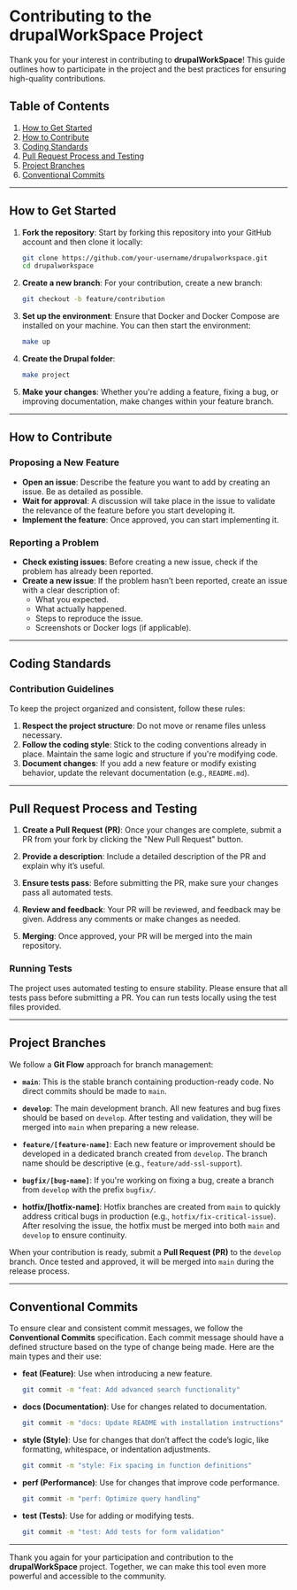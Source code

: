 # Contributing to the drupalWorkSpace Project

Thank you for your interest in contributing to **drupalWorkSpace**! This guide outlines how to participate in the project and the best practices for ensuring high-quality contributions.

## Table of Contents

1. [How to Get Started](#how-to-get-started)
2. [How to Contribute](#how-to-contribute)
3. [Coding Standards](#coding-standards)
4. [Pull Request Process and Testing](#pull-request-process-and-testing)
5. [Project Branches](#project-branches)
6. [Conventional Commits](#conventional-commits)

---

## How to Get Started

1. **Fork the repository**: Start by forking this repository into your GitHub account and then clone it locally:

   ```bash
   git clone https://github.com/your-username/drupalworkspace.git
   cd drupalworkspace
   ```

2. **Create a new branch**: For your contribution, create a new branch:
   ```bash
   git checkout -b feature/contribution
   ```

3. **Set up the environment**: Ensure that Docker and Docker Compose are installed on your machine. You can then start the environment:
   ```bash
   make up
   ```

4. **Create the Drupal folder**:
   ```bash
   make project
   ```

5. **Make your changes**: Whether you're adding a feature, fixing a bug, or improving documentation, make changes within your feature branch.

---

## How to Contribute

### Proposing a New Feature

- **Open an issue**: Describe the feature you want to add by creating an issue. Be as detailed as possible.
- **Wait for approval**: A discussion will take place in the issue to validate the relevance of the feature before you start developing it.
- **Implement the feature**: Once approved, you can start implementing it.

### Reporting a Problem

- **Check existing issues**: Before creating a new issue, check if the problem has already been reported.
- **Create a new issue**: If the problem hasn’t been reported, create an issue with a clear description of:
  - What you expected.
  - What actually happened.
  - Steps to reproduce the issue.
  - Screenshots or Docker logs (if applicable).

---

## Coding Standards

### Contribution Guidelines

To keep the project organized and consistent, follow these rules:

1. **Respect the project structure**: Do not move or rename files unless necessary.
2. **Follow the coding style**: Stick to the coding conventions already in place. Maintain the same logic and structure if you're modifying code.
3. **Document changes**: If you add a new feature or modify existing behavior, update the relevant documentation (e.g., `README.md`).

---

## Pull Request Process and Testing

1. **Create a Pull Request (PR)**: Once your changes are complete, submit a PR from your fork by clicking the "New Pull Request" button.

2. **Provide a description**: Include a detailed description of the PR and explain why it’s useful.

3. **Ensure tests pass**: Before submitting the PR, make sure your changes pass all automated tests.

4. **Review and feedback**: Your PR will be reviewed, and feedback may be given. Address any comments or make changes as needed.

5. **Merging**: Once approved, your PR will be merged into the main repository.

### Running Tests

The project uses automated testing to ensure stability. Please ensure that all tests pass before submitting a PR. You can run tests locally using the test files provided.

---

## Project Branches

We follow a **Git Flow** approach for branch management:

- **`main`**: This is the stable branch containing production-ready code. No direct commits should be made to `main`.
  
- **`develop`**: The main development branch. All new features and bug fixes should be based on `develop`. After testing and validation, they will be merged into `main` when preparing a new release.
  
- **`feature/[feature-name]`**: Each new feature or improvement should be developed in a dedicated branch created from `develop`. The branch name should be descriptive (e.g., `feature/add-ssl-support`).

- **`bugfix/[bug-name]`**: If you're working on fixing a bug, create a branch from `develop` with the prefix `bugfix/`.

- **hotfix/[hotfix-name]**: Hotfix branches are created from `main` to quickly address critical bugs in production (e.g., `hotfix/fix-critical-issue`). After resolving the issue, the hotfix must be merged into both `main` and `develop` to ensure continuity.

When your contribution is ready, submit a **Pull Request (PR)** to the `develop` branch. Once tested and approved, it will be merged into `main` during the release process.

---

## Conventional Commits

To ensure clear and consistent commit messages, we follow the **Conventional Commits** specification. Each commit message should have a defined structure based on the type of change being made. Here are the main types and their use:

- **feat (Feature)**: Use when introducing a new feature.
  ```bash
  git commit -m "feat: Add advanced search functionality"
  ```

- **docs (Documentation)**: Use for changes related to documentation.
  ```bash
  git commit -m "docs: Update README with installation instructions"
  ```

- **style (Style)**: Use for changes that don’t affect the code’s logic, like formatting, whitespace, or indentation adjustments.
  ```bash
  git commit -m "style: Fix spacing in function definitions"
  ```

- **perf (Performance)**: Use for changes that improve code performance.
  ```bash
  git commit -m "perf: Optimize query handling"
  ```

- **test (Tests)**: Use for adding or modifying tests.
  ```bash
  git commit -m "test: Add tests for form validation"
  ```

---

Thank you again for your participation and contribution to the **drupalWorkSpace** project. Together, we can make this tool even more powerful and accessible to the community.
